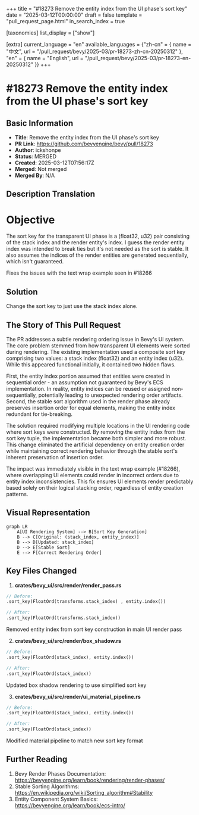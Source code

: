 +++
title = "#18273 Remove the entity index from the UI phase's sort key"
date = "2025-03-12T00:00:00"
draft = false
template = "pull_request_page.html"
in_search_index = true

[taxonomies]
list_display = ["show"]

[extra]
current_language = "en"
available_languages = {"zh-cn" = { name = "中文", url = "/pull_request/bevy/2025-03/pr-18273-zh-cn-20250312" }, "en" = { name = "English", url = "/pull_request/bevy/2025-03/pr-18273-en-20250312" }}
+++

# #18273 Remove the entity index from the UI phase's sort key

## Basic Information
- **Title**: Remove the entity index from the UI phase's sort key
- **PR Link**: https://github.com/bevyengine/bevy/pull/18273
- **Author**: ickshonpe
- **Status**: MERGED
- **Created**: 2025-03-12T07:56:17Z
- **Merged**: Not merged
- **Merged By**: N/A

## Description Translation
# Objective

The sort key for the transparent UI phase is a (float32, u32) pair consisting of the stack index and the render entity's index. 
I guess the render entity index was intended to break ties but it's not needed as the sort is stable.  It also assumes the indices of the render entities are generated sequentially, which isn't guaranteed.

Fixes the issues with the text wrap example seen in #18266

## Solution

Change the sort key to just use the stack index alone.

## The Story of This Pull Request

The PR addresses a subtle rendering ordering issue in Bevy's UI system. The core problem stemmed from how transparent UI elements were sorted during rendering. The existing implementation used a composite sort key comprising two values: a stack index (float32) and an entity index (u32). While this appeared functional initially, it contained two hidden flaws.

First, the entity index portion assumed that entities were created in sequential order - an assumption not guaranteed by Bevy's ECS implementation. In reality, entity indices can be reused or assigned non-sequentially, potentially leading to unexpected rendering order artifacts. Second, the stable sort algorithm used in the render phase already preserves insertion order for equal elements, making the entity index redundant for tie-breaking.

The solution required modifying multiple locations in the UI rendering code where sort keys were constructed. By removing the entity index from the sort key tuple, the implementation became both simpler and more robust. This change eliminated the artificial dependency on entity creation order while maintaining correct rendering behavior through the stable sort's inherent preservation of insertion order.

The impact was immediately visible in the text wrap example (#18266), where overlapping UI elements could render in incorrect orders due to entity index inconsistencies. This fix ensures UI elements render predictably based solely on their logical stacking order, regardless of entity creation patterns.

## Visual Representation

```mermaid
graph LR
    A[UI Rendering System] --> B[Sort Key Generation]
    B --> C[Original: (stack_index, entity_index)]
    B --> D[Updated: stack_index]
    D --> E[Stable Sort]
    E --> F[Correct Rendering Order]
```

## Key Files Changed

1. **crates/bevy_ui/src/render/render_pass.rs**
```rust
// Before:
.sort_key(FloatOrd(transforms.stack_index) , entity.index())

// After:
.sort_key(FloatOrd(transforms.stack_index))
```
Removed entity index from sort key construction in main UI render pass

2. **crates/bevy_ui/src/render/box_shadow.rs**
```rust
// Before:
.sort_key(FloatOrd(stack_index), entity.index())

// After:
.sort_key(FloatOrd(stack_index))
```
Updated box shadow rendering to use simplified sort key

3. **crates/bevy_ui/src/render/ui_material_pipeline.rs**
```rust
// Before:
.sort_key(FloatOrd(stack_index), entity.index())

// After:
.sort_key(FloatOrd(stack_index))
```
Modified material pipeline to match new sort key format

## Further Reading

1. Bevy Render Phases Documentation: https://bevyengine.org/learn/book/rendering/render-phases/
2. Stable Sorting Algorithms: https://en.wikipedia.org/wiki/Sorting_algorithm#Stability
3. Entity Component System Basics: https://bevyengine.org/learn/book/ecs-intro/